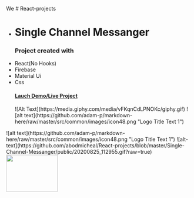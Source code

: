 We # React-projects

 
<ul>
  <li><h1>Single Channel Messanger</h1>
   <p><h3>Project created with</h3><li>React(No Hooks)</li><li>Firebase</li><li>Material Ui</li> <li>Css</li></P> 
   <h4><a href="https://single-channel-messanger.web.app" target="_blank">Lauch Demo/Live Project</a></h4>
    ![Alt Text](https://media.giphy.com/media/vFKqnCdLPNOKc/giphy.gif)
    
 </li>![alt text](https://github.com/adam-p/markdown-here/raw/master/src/common/images/icon48.png "Logo Title Text 1")
</ul>
![alt text](https://github.com/adam-p/markdown-here/raw/master/src/common/images/icon48.png "Logo Title Text 1")
![alt-text](https://github.com/abodmicheal/React-projects/blob/master/Single-Channel-Messanger/public/20200825_112955.gif?raw=true)
<img src="https://media.giphy.com/media/vFKqnCdLPNOKc/giphy.gif" width="140" height="100" />
